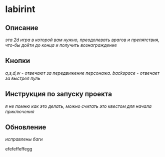 # labirint
## Описание
*эта 2d игра в которой вам нужно, преодолевать врагов и препятствия, что-бы дойти до конца и получить вознаграждение*
## Кнопки
*a,s,d,w - отвечают за передвижение персонажа. backspace - отвечает за выстрел пуль*
## Инструкция по запуску проекта
*я не помню как это делать, можно считать это квестом для начала приключения*
## Обновление
*исправлены баги*

efefeffeffegg
